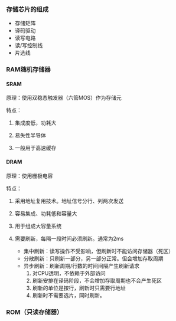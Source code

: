 ### 存储芯片的组成

- 存储矩阵
- 译码驱动
- 读写电路
- 读/写控制线
- 片选线

### RAM随机存储器

#### SRAM

原理：使用双稳态触发器（六管MOS）作为存储元

特点：

1. 集成度低，功耗大

2. 易失性半导体

3. 一般用于高速缓存

#### DRAM

原理：使用栅极电容

特点：

1. 采用地址复用技术。地址信号分行、列两次发送

2. 容易集成、功耗低和容量大

3. 用于组成大容量系统
4. 需要刷新，每隔一段时间必须刷新。通常为2ms
   - 集中刷新：读写操作不受影响，但刷新时不能访问存储器（死区）
   - 分散刷新：只刷新一部分，另一部分正常。但会增加存取周期
   - 异步刷新：刷新周期/行数的时间间隔产生刷新请求
     1. 对CPU透明，不依赖于外部访问
     2. 刷新安排在译码阶段，不会增加存取周期也不会产生死区
     3. 刷新的单位是按行，刷新时只需要行地址
     4. 刷新时不需要选片，同时刷新。

### ROM（只读存储器）